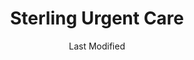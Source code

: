 ---
layout: location-page
date: Last Modified
description: "Local COVID-19 testing is available at Sterling Urgent Care in Richmond, Utah, USA."
permalink: "locations/utah/richmond/sterling-urgent-care-3/"
tags:
  - locations
  - utah
title: Sterling Urgent Care
uniqueName: sterling-urgent-care-3
state: Utah
stateAbbr: UT
hood: "Richmond"
address: "700 S. Highway 91"
city: "Richmond"
zip: "84333"
zipsNearby: "83114 83212 83214 83217 83223 83228 83232 83234 83237 83238 83239 83241 83283 83246 83250 83243 83252 83220 83254 83233 83261 83263 83272 83287 83230 83276 83281 83286 84301 84302 84304 84309 84324 84305 84015 84016 84056 84075 84089 84307 84310 84311 84028 84306 84312 84331 84314 84315 84317 84318 84319 84037 84038 84040 84041 84308 84320 84321 84322 84323 84341 84325 84326 84018 84050 84327 84201 84244 84401 84402 84403 84404 84405 84407 84408 84409 84412 84414 84415 84328 84330 84332 84064 84333 84334 84067 84335 84336 84316 84337 84338 84339 84340 84086" 
mapUrl: "http://maps.apple.com/?q=Sterling+Urgent+Care&address=700+S+Highway+91,Richmond,Utah,84333"
locationType: Walk-in
phone: "(435) 294-3215"
website: "https://www.sterlingurgentcare.com/coronavirus-covid-19/"
onlineBooking: undefined
closed: undefined
closedUpdate: April 17th, 2020
notes: "By appointment only. Limited test kits available."
days: Weekdays
hours: 9AM-9PM
ctaMessage: Learn more
ctaUrl: "https://www.sterlingurgentcare.com/coronavirus-covid-19/"
---